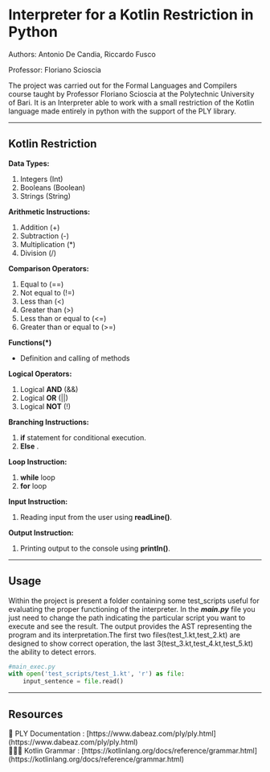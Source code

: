 # Interpreter for a Kotlin Restriction in Python

Authors: Antonio De Candia, Riccardo Fusco

Professor: Floriano Scioscia

The project was carried out for the Formal Languages and Compilers course taught by Professor Floriano Scioscia at the Polytechnic University of Bari. It is an Interpreter able to work with a small restriction of the Kotlin language made entirely in python with the support of the PLY library.

---

## Kotlin Restriction

**Data Types:**

1. Integers (Int)
2. Booleans (Boolean)­­
3. Strings (String)

**Arithmetic Instructions:**

1. Addition (+)
2. Subtraction (-)
3. Multiplication (*)
4. Division (/)­­­

**Comparison Operators:**

1. Equal to (==)
2. Not equal to (!=)
3. Less than (<)
4. Greater than (>)
5. Less than or equal to (<=)
6. Greater than or equal to (>=)

**Functions(*)**

- Definition and calling of methods

**Logical Operators:**

1. Logical **AND** (&&)
2. Logical **OR** (||)
3. Logical **NOT** (!)

**Branching Instructions:**

1. **if** statement for conditional execution.
2. **Else** .

**Loop Instruction:**

1. **while** loop 
2. **for** loop

**Input Instruction:**

1. Reading input from the user using **readLine()**.

**Output Instruction:**

1. Printing output to the console using **println()**.

---

## Usage

Within the project is present a folder containing some test_scripts useful for evaluating the proper functioning of the interpreter. In the ***main.py*** file you just need to change the path indicating the particular script you want to execute and see the result. The output provides the AST representing the program and its interpretation.The first two files(test_1.kt,test_2.kt) are designed to show correct operation, the last 3(test_3.kt,test_4.kt,test_5.kt) the ability to detect errors.

```python
#main_exec.py
with open('test_scripts/test_1.kt', 'r') as file:
    input_sentence = file.read()
```

---

## Resources

<aside>
📄 PLY Documentation : [https://www.dabeaz.com/ply/ply.html](https://www.dabeaz.com/ply/ply.html)

</aside>

<aside>
👨🏻‍💻 Kotlin Grammar : [https://kotlinlang.org/docs/reference/grammar.html](https://kotlinlang.org/docs/reference/grammar.html)

</aside>